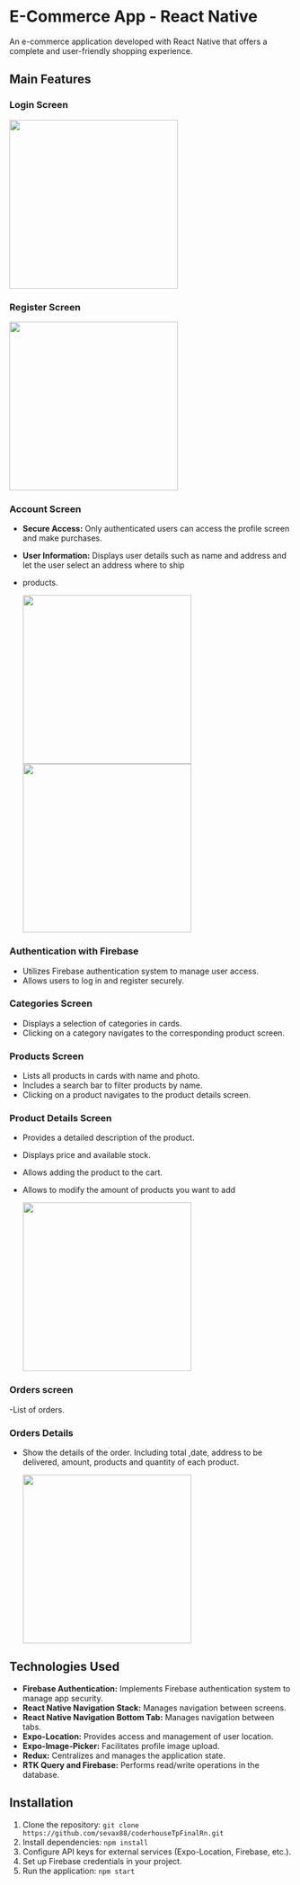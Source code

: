 # E-Commerce App - React Native
An e-commerce application developed with React Native that offers a complete and user-friendly shopping experience.
## Main Features

### Login Screen
  <img src="./screenshot/Screenshot_login.png" width="300" >

### Register Screen
  <img src="./screenshot/Screenshot_register.png" width="300" >

### Account Screen

- **Secure Access:** Only authenticated users can access the profile screen and make purchases.
- **User Information:** Displays user details such as name and address and let the user select an address where to ship 
- products.

  <img src="./screenshot/Screenshot-account.png" width="300" >  
  <img src="./screenshot/Screenshot_pick_location.png" width="300" >


### Authentication with Firebase
- Utilizes Firebase authentication system to manage user access.
- Allows users to log in and register securely.

### Categories Screen
- Displays a selection of categories in cards.
- Clicking on a category navigates to the corresponding product screen.

### Products Screen
- Lists all products in cards with name and photo.
- Includes a search bar to filter products by name.
- Clicking on a product navigates to the product details screen.

### Product Details Screen
- Provides a detailed description of the product.
- Displays price and available stock.
- Allows adding the product to the cart.
- Allows to modify the amount of products you want to add

  <img src="./screenshot/Screenshot-item-quantity-pick.png" width="300" >

### Orders screen
-List of orders. 

### Orders Details
- Show the details of the order. Including total ,date, address to be delivered,
  amount, products and quantity of each product.

  <img src="./screenshot/Screenshot_order_detail.png" width="300" >


## Technologies Used
- **Firebase Authentication:** Implements Firebase authentication system to manage app security.
- **React Native Navigation Stack:** Manages navigation between screens.
- **React Native Navigation Bottom Tab:** Manages navigation between tabs.
- **Expo-Location:** Provides access and management of user location.
- **Expo-Image-Picker:** Facilitates profile image upload.
- **Redux:** Centralizes and manages the application state.
- **RTK Query and Firebase:** Performs read/write operations in the database.


## Installation
1. Clone the repository: `git clone https://github.com/sevax88/coderhouseTpFinalRn.git`
2. Install dependencies: `npm install`
3. Configure API keys for external services (Expo-Location, Firebase, etc.).
4. Set up Firebase credentials in your project.
5. Run the application: `npm start`



